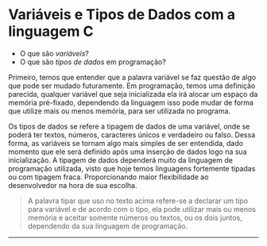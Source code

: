 # Variáveis e Tipos de Dados com a linguagem C

- O que são _variáveis_?
- O que são _tipos de dados_ em programação?

Primeiro, temos que entender que a palavra variável se faz questão de algo que pode ser mudado futuramente.
Em programação, temos uma definição parecida, qualquer variável que seja inicializada ela irá alocar um espaço da memória pré-fixado,
dependendo da linguagem isso pode mudar de forma que utilize mais ou menos memória, para ser utilizada no programa.

Os tipos de dados se refere a tipagem de dados de uma variável, onde se poderá ter textos, números, caracteres únicos e verdadeiro ou falso. Dessa forma,
as variáveis se tornam algo mais simples de ser entendida, dado momento que ele será definido após uma inserção de dados logo na sua inicialização.
A tipagem de dados dependerá muito da linguagem de programação utilizada, visto que hoje temos linguagens fortemente tipadas ou com tipagem fraca. Proporcionando
maior flexibilidade ao desenvolvedor na hora de sua escolha.

> A palavra tipar que uso no texto acima refere-se a declarar um tipo para variável e de acordo com o tipo, ela pode utilizar mais ou menos memória e aceitar somente números ou textos, ou os dois juntos, dependendo da sua linguagem de programação.

---- 
